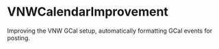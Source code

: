 # VNWCalendarImprovement
Improving the VNW GCal setup, automatically formatting GCal events for posting.
